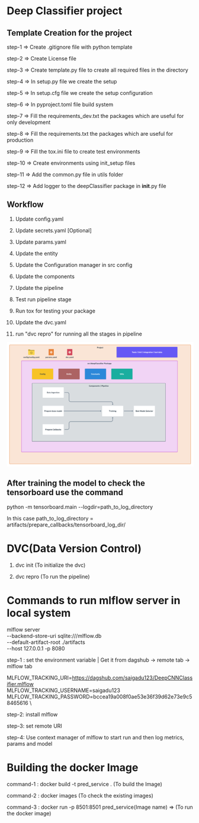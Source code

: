 # Deep Classifier project

## Template Creation for the project

step-1 => Create .gitignore file with python template

step-2 => Create License file

step-3 => Create template.py file to create all required files in the directory

step-4 => In setup.py file we create the setup

step-5 => In setup.cfg file we create the setup configuration

step-6 => In pyproject.toml file build system

step-7 => Fill the requirements_dev.txt the packages which are useful for only development

step-8 => Fill the requirements.txt the packages which are useful for production

step-9 => Fill the tox.ini file to create test environments

step-10 => Create environments using init_setup files

step-11 => Add the common.py file in utils folder 

step-12 => Add logger to the deepClassifier package in __init__.py file


## Workflow 

1. Update config.yaml

2. Update secrets.yaml [Optional]

3. Update params.yaml

4. Update the entity

5. Update the Configuration manager in src config

6. Update the components

7. Update the pipeline

8. Test run pipeline stage

9. Run tox for testing your package

10. Update the dvc.yaml

11. run "dvc repro" for running all the stages in pipeline


![img](https://raw.githubusercontent.com/saigadu123/DeepCNNClassifier/master/docs/images/Project%20structure.png)




## After training the model to check the tensorboard use the command

python -m tensorboard.main --logdir=path_to_log_directory

In this case path_to_log_directory = artifacts/prepare_callbacks/tensorboard_log_dir/


# DVC(Data Version Control)

1. dvc init (To initialize the dvc)

2. dvc repro (To run the pipeline)




# Commands to run mlflow server in local system
mlflow server \
--backend-store-uri sqlite:///mlflow.db \
--default-artifact-root ./artifacts \
--host 127.0.0.1 -p 8080

step-1 : set the environment variable | Get it from dagshub -> remote tab -> mlflow tab 

MLFLOW_TRACKING_URI=https://dagshub.com/saigadu123/DeepCNNClassifier.mlflow \
MLFLOW_TRACKING_USERNAME=saigadu123 \
MLFLOW_TRACKING_PASSWORD=bccea19a008f0ae53e36f39d62e73e9c58465616 \

step-2: install mlflow

step-3: set remote URI

step-4: Use context manager of mlflow to start run and then log metrics, params and model

# Building the docker Image

command-1 : docker build -t pred_service . (To build the Image)

command-2 : docker images (To check the existing images)

command-3 : docker run -p 8501:8501 pred_service(Image name) => (To run the docker image)









